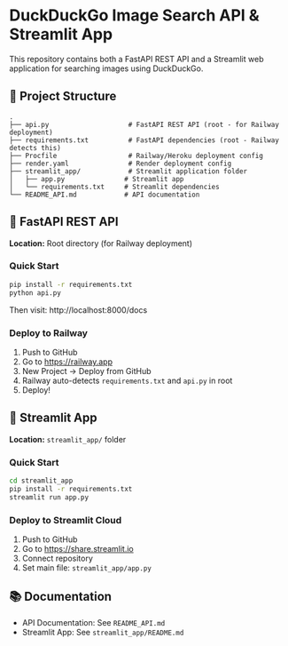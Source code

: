 # DuckDuckGo Image Search API & Streamlit App

This repository contains both a FastAPI REST API and a Streamlit web application for searching images using DuckDuckGo.

## 📁 Project Structure

```
.
├── api.py                    # FastAPI REST API (root - for Railway deployment)
├── requirements.txt          # FastAPI dependencies (root - Railway detects this)
├── Procfile                  # Railway/Heroku deployment config
├── render.yaml               # Render deployment config
├── streamlit_app/            # Streamlit application folder
│   ├── app.py               # Streamlit app
│   └── requirements.txt     # Streamlit dependencies
└── README_API.md            # API documentation
```

## 🚀 FastAPI REST API

**Location:** Root directory (for Railway deployment)

### Quick Start

```bash
pip install -r requirements.txt
python api.py
```

Then visit: http://localhost:8000/docs

### Deploy to Railway

1. Push to GitHub
2. Go to https://railway.app
3. New Project → Deploy from GitHub
4. Railway auto-detects `requirements.txt` and `api.py` in root
5. Deploy!

## 🎨 Streamlit App

**Location:** `streamlit_app/` folder

### Quick Start

```bash
cd streamlit_app
pip install -r requirements.txt
streamlit run app.py
```

### Deploy to Streamlit Cloud

1. Push to GitHub
2. Go to https://share.streamlit.io
3. Connect repository
4. Set main file: `streamlit_app/app.py`

## 📚 Documentation

- API Documentation: See `README_API.md`
- Streamlit App: See `streamlit_app/README.md`

